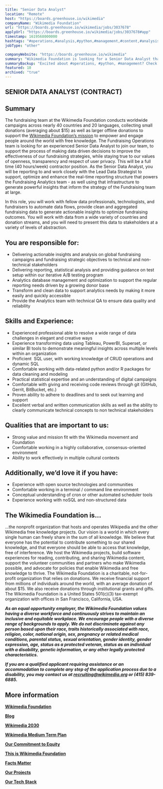 ```yaml
---
title: "Senior Data Analyst"
location: "Remote"
host: "https://boards.greenhouse.io/wikimedia"
companyName: "Wikimedia Foundation"
url: "https://boards.greenhouse.io/wikimedia/jobs/3037678"
applyUrl: "https://boards.greenhouse.io/wikimedia/jobs/3037678#app"
timestamp: 1619568000000
hashtags: "#operations,#analysis,#python,#management,#content,#analysis,#git,#optimization,#office,#finance"
jobType: "other"

companyWebsite: "https://boards.greenhouse.io/wikimedia"
summary: "Wikimedia Foundation is looking for a Senior Data Analyst that has experience with open source technologies and communities."
summaryBackup: "Excited about #operations, #python, #management? Check out this job post!"
featured: 10
archived: "true"
---
```


## SENIOR DATA ANALYST (CONTRACT)

## Summary

The fundraising team at the Wikimedia Foundation conducts worldwide campaigns across nearly 40 countries and 20 languages, collecting small donations (averaging about $15) as well as larger offline donations to support the [Wikimedia Foundation’s mission](https://wikimediafoundation.org/about/mission/) to empower and engage people around the world with free knowledge. The Fundraising Operations team is looking for an experienced Senior Data Analyst to join our team, to support the process of making data driven decisions to improve the effectiveness of our fundraising strategies, while staying true to our values of openness, transparency and respect of user privacy. This will be a full time (40 hours/week) contractor position. As the Senior Data Analyst, you will be reporting to and work closely with the Lead Data Strategist to support, optimize and enhance the real-time reporting structure that powers the Fundraising Analytics team - as well using that infrastructure to generate powerful insights that inform the strategy of the Fundraising team at large. 

In this role, you will work with fellow data professionals, technologists, and fundraisers to automate data flows, provide clean and aggregated fundraising data to generate actionable insights to optimize fundraising outcomes. You will work with data from a wide variety of countries and donation streams, and you will need to present this data to stakeholders at a variety of levels of abstraction.

## You are responsible for:

*   Delivering actionable insights and analysis on global fundraising campaigns and fundraising strategic objectives to technical and non-technical stakeholders 
*   Delivering reporting, statistical analysis and providing guidance on test setup within our iterative A/B testing program 
*   Analytics database management and optimization to support the regular reporting needs driven by a growing donor base
*   Transform and clean data to support analytics needs by making it more easily and quickly accessible
*   Provide the Analytics team with technical QA to ensure data quality and reliability

## Skills and Experience:

*   Experienced professional able to resolve a wide range of data challenges in elegant and creative ways
*   Experience transforming data using Tableau, PowerBI, Superset, or similar BI tools to demonstrate meaningful insights across multiple levels within an organization
*   Proficient  SQL user, with working knowledge of CRUD operations and dynamic SQL
*   Comfortable working with data-related python and/or R packages for data cleaning and modeling
*   Practical statistical expertise and an understanding of digital campaigns
*   Comfortable with giving and receiving code reviews through git (GitHub, Gerrit, BitBucket, etc.)
*   Proven ability to adhere to deadlines and to seek out learning and support
*   Excellent verbal and written communication skills as well as the ability to clearly communicate technical concepts to non technical stakeholders

## Qualities that are important to us:

*   Strong value and mission fit with the Wikimedia movement and Foundation
*   Comfortable working in a highly collaborative, consensus-oriented environment
*   Ability to work effectively in multiple cultural contexts

## Additionally, we’d love it if you have:

*   Experience with open source technologies and communities
*   Comfortable working in a terminal / command line environment
*   Conceptual understanding of cron or other automated scheduler tools
*   Experience working with noSQL and non-structured data

## The Wikimedia Foundation is... 

...the nonprofit organization that hosts and operates Wikipedia and the other Wikimedia free knowledge projects. Our vision is a world in which every single human can freely share in the sum of all knowledge. We believe that everyone has the potential to contribute something to our shared knowledge, and that everyone should be able to access that knowledge, free of interference. We host the Wikimedia projects, build software experiences for reading, contributing, and sharing Wikimedia content, support the volunteer communities and partners who make Wikimedia possible, and advocate for policies that enable Wikimedia and free knowledge to thrive. The Wikimedia Foundation is a charitable, not-for-profit organization that relies on donations. We receive financial support from millions of individuals around the world, with an average donation of about $15. We also receive donations through institutional grants and gifts. The Wikimedia Foundation is a United States 501(c)(3) tax-exempt organization with offices in San Francisco, California, USA.

**_As an equal opportunity employer, the Wikimedia Foundation values having a diverse workforce and continuously strives to maintain an inclusive and equitable workplace. We encourage people with a diverse range of backgrounds to apply. We do not discriminate against any person based upon their race, traits historically associated with race, religion, color, national origin, sex, pregnancy or related medical conditions, parental status, sexual orientation, gender identity, gender expression, age, status as a protected veteran, status as an individual with a disability, genetic information, or any other legally protected characteristics._**

**_If you are a qualified applicant requiring assistance or an accommodation to complete any step of the application process due to a disability, you may contact us at recruiting@wikimedia.org or (415) 839-6885._**

## More information

[**Wikimedia Foundation**](https://wikimediafoundation.org/)

[**Blog**](https://wikimediafoundation.org/news/)

[**Wikimedia 2030**](https://meta.wikimedia.org/wiki/Strategy/Wikimedia_movement/2017)

[**Wikimedia Medium Term Plan**](https://meta.wikimedia.org/wiki/Wikimedia_Foundation_Medium-term_plan_2019)

[**Our Commitment to Equity**](https://medium.com/freely-sharing-the-sum-of-all-knowledge/we-stand-for-racial-justice-49c31afbabca)

[**This is Wikimedia Foundation**](https://www.youtube.com/watch?v=OQzZI0l3IOw) 

[**Facts Matter**](https://www.youtube.com/watch?v=xQ4ba28-oGs)

[**Our Projects**](https://wikimediafoundation.org/wiki/Our_projects)

[**Our Tech Stack**](https://meta.wikimedia.org/wiki/Wikimedia_servers#System_architecture)
